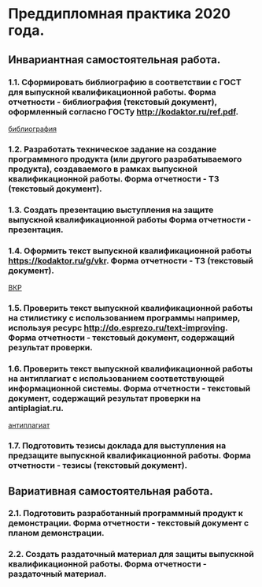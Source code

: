 # Преддипломная практика 2020 года.
## Инвариантная самостоятельная работа.
### 1.1. Сформировать библиографию в соответствии с ГОСТ для выпускной квалификационной работы. Форма отчетности - библиография (текстовый документ), оформленный согласно ГОСТу http://kodaktor.ru/ref.pdf.
[библиография](https://github.com/arinasaf11/practice_2020/blob/master/%D0%91%D0%B8%D0%B1%D0%BB%D0%B8%D0%BE%D0%B3%D1%80%D0%B0%D1%84%D0%B8%D1%8F.docx)

### 1.2. Разработать техническое задание на создание программного продукта (или другого разрабатываемого продукта), создаваемого в рамках выпускной квалификационной работы. Форма отчетности - ТЗ (текстовый документ).

### 1.3. Создать презентацию выступления на защите выпускной квалификационной работы Форма отчетности - презентация.

### 1.4. Оформить текст выпускной квалификационной работы https://kodaktor.ru/g/vkr. Форма отчетности - ТЗ (текстовый документ).
[ВКР](https://github.com/arinasaf11/practice_2020/blob/master/%D0%92%D0%9A%D0%A0_%D0%A1%D0%B0%D1%84%D0%B8%D1%83%D0%BB%D0%BB%D0%B8%D0%BD%D0%B0.docx)

### 1.5. Проверить текст выпускной квалификационной работы на стилистику с использованием программы например, используя ресурс http://do.esprezo.ru/text-improving.  Форма отчетности - текстовый документ, содержащий результат проверки.

### 1.6. Проверить текст выпускной квалификационной работы на антиплагиат с использованием соответствующей информационной системы. Форма отчетности - текстовый документ, содержащий результат проверки на antiplagiat.ru.
[антиплагиат](https://github.com/arinasaf11/practice_2020/blob/master/%D0%90%D0%BD%D1%82%D0%B8%D0%BF%D0%BB%D0%B0%D0%B3%D0%B8%D0%B0%D1%82.jpg)

### 1.7. Подготовить тезисы доклада для выступления на предзащите выпускной квалификационной работы. Форма отчетности - тезисы (текстовый документ).

## Вариативная самостоятельная работа.

### 2.1. Подготовить разработанный программный продукт к демонстрации. Форма отчетности - текстовый документ с планом демонстрации.

### 2.2. Создать раздаточный материал для защиты выпускной квалификационной работы. Форма отчетности - раздаточный материал.

